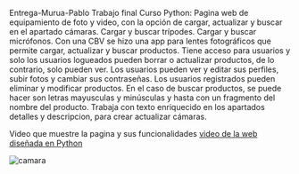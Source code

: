 Entrega-Murua-Pablo Trabajo final
Curso Python: 
Pagina web de equipamiento de foto y video, con la opción de cargar, actualizar y buscar en el apartado cámaras.
Cargar y buscar trípodes.
Cargar y buscar micrófonos.
Con una CBV se hizo una app para lentes fotográficos que permite cargar, actualizar y buscar productos. 
Tiene acceso para usuarios y solo los usuarios logueados pueden borrar o actualizar productos, de lo contrario, solo pueden ver.
Los usuarios pueden ver y editar sus perfiles, subir fotos y cambiar sus contraseñas. 
Los usuarios registrados pueden eliminar y modificar productos.
En el caso de buscar productos, se puede hacer son letras mayusculas y minúsculas y hasta con un fragmento del nombre del producto.
Trabaja con texto enriquecido en los apartados detalles y descripcion, para crear actualizar cámaras.

Video que muestre la pagina y sus funcionalidades [video de la web diseñada en Python
](https://youtu.be/hjlRg3GQ2vE)




![camara](https://github.com/muruapablo/3--Pre-Entrega-Murua-Pablo/assets/133605578/2165560e-404e-4dfc-9826-cce183dc0b58)

